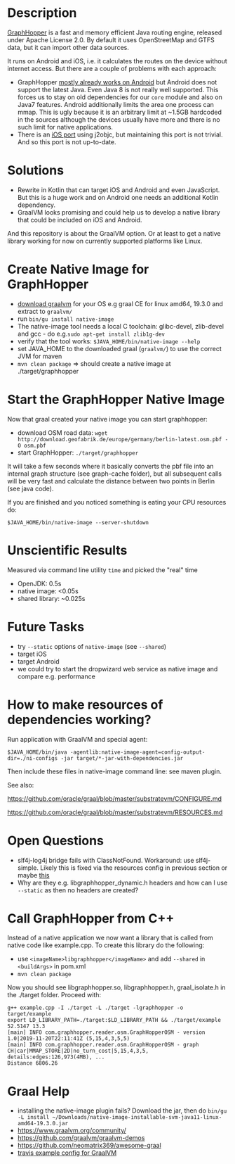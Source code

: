 # Description

[GraphHopper](https://github.com/graphhopper/graphhopper) is a fast and memory efficient Java routing engine, released under Apache License 2.0. By default it uses OpenStreetMap and GTFS data, but it can import other data sources.

It runs on Android and iOS, i.e. it calculates the routes on the device without internet access. But there are a couple of problems with each approach:

 * GraphHopper [mostly already works on Android](https://github.com/graphhopper/graphhopper/tree/master/android) but Android does not support the latest Java. Even Java 8 is not really well supported. This forces us to stay on old dependencies for our `core` module and also on Java7 features. Android additionally limits the area one process can mmap. This is ugly because it is an arbitrary limit at ~1.5GB hardcoded in the sources although the devices usually have more and there is no such limit for native applications.
 * There is an [iOS port](https://github.com/graphhopper/graphhopper-ios/) using j2objc, but maintaining this port is not trivial. And so this port is not up-to-date.

# Solutions

 * Rewrite in Kotlin that can target iOS and Android and even JavaScript. But this is a huge work and on Android one needs an additional Kotlin dependency.
 * GraalVM looks promising and could help us to develop a native library that could be included on iOS and Android. 
 
And this repository is about the GraalVM option. Or at least to get a native library working for now on currently supported platforms like Linux.

# Create Native Image for GraphHopper

 * [download graalvm](https://github.com/graalvm/graalvm-ce-builds/releases/)
   for your OS e.g graal CE for linux amd64, 19.3.0 and extract to `graalvm/`
 * run `bin/gu install native-image`
 * The native-image tool needs a local C toolchain: glibc-devel, zlib-devel and gcc - do e.g.`sudo apt-get install zlib1g-dev`
 * verify that the tool works: `$JAVA_HOME/bin/native-image --help`
 * set JAVA_HOME to the downloaded graal (`graalvm/`) to use the correct JVM for maven
 * `mvn clean package` => should create a native image at ./target/graphhopper

# Start the GraphHopper Native Image

Now that graal created your native image you can start graphhopper:

 * download OSM road data: `wget http://download.geofabrik.de/europe/germany/berlin-latest.osm.pbf -O osm.pbf`
 * start GraphHopper: `./target/graphhopper`

It will take a few seconds where it basically converts the pbf
file into an internal graph structure (see graph-cache folder), but all subsequent
calls will be very fast and calculate the distance between two points in
Berlin (see java code).

If you are finished and you noticed something is eating your CPU resources do:

`$JAVA_HOME/bin/native-image --server-shutdown`

# Unscientific Results

Measured via command line utility `time` and picked the "real" time

 * OpenJDK: 0.5s
 * native image: <0.05s
 * shared library: ~0.025s
 
# Future Tasks

 * try `--static` options of `native-image` (see `--shared`)
 * target iOS
 * target Android
 * we could try to start the dropwizard web service as native image and compare e.g. performance
 
# How to make resources of dependencies working?

Run application with GraalVM and special agent:

```
$JAVA_HOME/bin/java -agentlib:native-image-agent=config-output-dir=./ni-configs -jar target/*-jar-with-dependencies.jar
```

Then include these files in native-image command line: see maven plugin.

See also:

https://github.com/oracle/graal/blob/master/substratevm/CONFIGURE.md

https://github.com/oracle/graal/blob/master/substratevm/RESOURCES.md

# Open Questions

 * slf4j-log4j bridge fails with ClassNotFound. Workaround: use slf4j-simple. Likely this is fixed via the resources config in previous section or maybe
   [this](https://github.com/oracle/graal/issues/653)
 * Why are they e.g. libgraphhopper_dynamic.h headers and how can I use 
   `--static` as then no headers are created?

# Call GraphHopper from C++

Instead of a native application we now want a library that is called from
native code like example.cpp. To create this library do the following:

 * use `<imageName>libgraphhopper</imageName>` and add `--shared` in `<buildArgs>` in pom.xml
 * `mvn clean package`

Now you should see libgraphhopper.so, libgraphhopper.h, graal_isolate.h in the
./target folder. Proceed with:

```
g++ example.cpp -I ./target -L ./target -lgraphhopper -o target/example
export LD_LIBRARY_PATH=./target:$LD_LIBRARY_PATH && ./target/example 52.5147 13.3
[main] INFO com.graphhopper.reader.osm.GraphHopperOSM - version 1.0|2019-11-20T22:11:41Z (5,15,4,3,5,5)
[main] INFO com.graphhopper.reader.osm.GraphHopperOSM - graph CH|car|MMAP_STORE|2D|no_turn_cost|5,15,4,3,5, details:edges:126,973(4MB), ...
Distance 6806.26
```

# Graal Help
 
 * installing the native-image plugin fails? Download the jar, then do `bin/gu -L install ~/Downloads/native-image-installable-svm-java11-linux-amd64-19.3.0.jar`
 * https://www.graalvm.org/community/
 * https://github.com/graalvm/graalvm-demos
 * https://github.com/neomatrix369/awesome-graal
 * [travis example config for GraalVM](https://github.com/gleb-kosteiko/latepost-scheduler/blob/master/.travis.yml)
